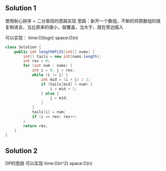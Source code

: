 ## Solution 1
使用耐心排序 + 二分查找的思路实现
思路：新开一个数组，不断的将原数组的值复制进去，当比原来的值小，就覆盖，当大于，就在旁边插入

可以实现：
time:O(logn)
space:O(n)

```java
class Solution {
    public int lengthOfLIS(int[] nums) {
        int[] tails = new int[nums.length];
        int res = 0;
        for (int num : nums) {
            int i = 0, j = res;
            while (i != j) {
                int mid = (i + j) / 2;
                if (tails[mid] < num) {
                    i = mid + 1;
                } else {
                    j = mid;
                }
            }
            tails[i] = num;
            if (i == res) res++;
        }
        return res;
    }
}
```


## Solution 2
DP的思路
可以实现
time:O(n^2)
space:O(n)